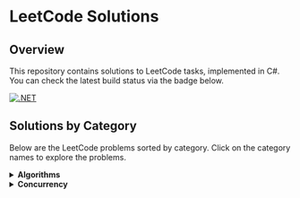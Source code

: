 # LeetCode Solutions

## Overview
This repository contains solutions to LeetCode tasks, implemented in C#. You can check the latest build status via the badge below.

[![.NET](https://github.com/eremeeveugene/leetcode/actions/workflows/dotnet.yml/badge.svg)](https://github.com/eremeeveugene/leetcode)

## Solutions by Category

Below are the LeetCode problems sorted by category. Click on the category names to explore the problems.

<details>
  <summary><strong>Algorithms</strong></summary>
  <p>

  - [2. Add Two Numbers](https://leetcode.com/problems/add-two-numbers/description/)
  - [3. Longest Substring Without Repeating Characters](https://leetcode.com/problems/longest-substring-without-repeating-characters/description/)
  - [9. Palindrome Number](https://leetcode.com/problems/palindrome-number/description/)
  - [13. Roman to Integer](https://leetcode.com/problems/roman-to-integer/description/)
  - [14. Longest Common Prefix](https://leetcode.com/problems/longest-common-prefix/description/)
  - [19. Remove Nth Node From End of List](https://leetcode.com/problems/remove-nth-node-from-end-of-list/description/)
  - [21. Merge Two Sorted Lists](https://leetcode.com/problems/merge-two-sorted-lists/description/)
  - [26. Remove Duplicates from Sorted Array](https://leetcode.com/problems/remove-duplicates-from-sorted-array/description/)
  - [27. Remove Element](https://leetcode.com/problems/remove-element/description/)
  - [28. Find the Index of the First Occurrence in a String](https://leetcode.com/problems/find-the-index-of-the-first-occurrence-in-a-string/description/)
  - [35. Search Insert Position](https://leetcode.com/problems/search-insert-position/description/)
  - [41. First Missing Positive](https://leetcode.com/problems/first-missing-positive/description/)
  - [57. Insert Interval](https://leetcode.com/problems/insert-interval/description/)
  - [58. Length of Last Word](https://leetcode.com/problems/length-of-last-word/description/)
  - [66. Plus One](https://leetcode.com/problems/plus-one/description/)
  - [67. Add Binary](https://leetcode.com/problems/add-binary/description/)
  - [70. Climbing Stairs](https://leetcode.com/problems/climbing-stairs/description/)
  - [83. Remove Duplicates from Sorted List](https://leetcode.com/problems/remove-duplicates-from-sorted-list/description/)
  - [85. Maximal Rectangle](https://leetcode.com/problems/maximal-rectangle/description/)
  - [88. Merge Sorted Array](https://leetcode.com/problems/merge-sorted-array/description/)
  - [94. Binary Tree Inorder Traversal](https://leetcode.com/problems/binary-tree-inorder-traversal/description/)
  - [100. Same Tree](https://leetcode.com/problems/same-tree/description/)
  - [104. Maximum Depth of Binary Tree](https://leetcode.com/problems/maximum-depth-of-binary-tree/description/)
  - [110. Balanced Binary Tree](https://leetcode.com/problems/balanced-binary-tree/description/)
  - [112. Path Sum](https://leetcode.com/problems/path-sum/description/)
  - [113. Path Sum II](https://leetcode.com/problems/path-sum-ii/description/)
  - [118. Pascal's Triangle](https://leetcode.com/problems/pascals-triangle/description/)
  - [119. Pascal's Triangle II](https://leetcode.com/problems/pascals-triangle-ii/description/)
  - [121. Best Time to Buy and Sell Stock](https://leetcode.com/problems/best-time-to-buy-and-sell-stock/description/)
  - [136. Single Number](https://leetcode.com/problems/single-number/description/)
  - [141. Linked List Cycle](https://leetcode.com/problems/linked-list-cycle/description/)
  - [143. Reorder List](https://leetcode.com/problems/reorder-list/description/)
  - [169. Majority Element](https://leetcode.com/problems/majority-element/description/)
  - [200. Number of Islands](https://leetcode.com/problems/number-of-islands/description/)
  - [202. Happy Number](https://leetcode.com/problems/happy-number/description/)
  - [205. Isomorphic Strings](https://leetcode.com/problems/isomorphic-strings/description/)
  - [206. Reverse Linked List](https://leetcode.com/problems/reverse-linked-list/description/)
  - [217. Contains Duplicate](https://leetcode.com/problems/contains-duplicate/description/)
  - [219. Contains Duplicate II](https://leetcode.com/problems/contains-duplicate-ii/description/)
  - [220. Contains Duplicate III](https://leetcode.com/problems/contains-duplicate-iii/description/)
  - [234. Palindrome Linked List](https://leetcode.com/problems/palindrome-linked-list/description/)
  - [257. Binary Tree Paths](https://leetcode.com/problems/binary-tree-paths/description/)
  - [258. Add Digits](https://leetcode.com/problems/add-digits/description/)
  - [268. Missing Number](https://leetcode.com/problems/missing-number/description/)
  - [279. Perfect Squares](https://leetcode.com/problems/perfect-squares/description/)
  - [287. Find the Duplicate Number](https://leetcode.com/problems/find-the-duplicate-number/description/)
  - [338. Counting Bits](https://leetcode.com/problems/counting-bits/description/)
  - [344. Reverse String](https://leetcode.com/problems/reverse-string/description/)
  - [349. Intersection of Two Arrays](https://leetcode.com/problems/intersection-of-two-arrays/description/)
  - [392. Is Subsequence](https://leetcode.com/problems/is-subsequence/description/)
  - [402. Remove K Digits](https://leetcode.com/problems/remove-k-digits/description/)
  - [415. Add Strings](https://leetcode.com/problems/add-strings/description/)
  - [442. Find All Duplicates in an Array](https://leetcode.com/problems/find-all-duplicates-in-an-array/description/)
  - [452. Minimum Number of Arrows to Burst Balloons](https://leetcode.com/problems/minimum-number-of-arrows-to-burst-balloons/description/)
  - [459. Repeated Substring Pattern](https://leetcode.com/problems/repeated-substring-pattern/description/)
  - [463. Island Perimeter](https://leetcode.com/problems/island-perimeter/description/)
  - [509. Fibonacci Number](https://leetcode.com/problems/fibonacci-number/description/)
  - [513. Find Bottom Left Tree Value](https://leetcode.com/problems/find-bottom-left-tree-value/description/)
  - [525. Contiguous Array](https://leetcode.com/problems/contiguous-array/description/)
  - [541. Reverse String II](https://leetcode.com/problems/reverse-string-ii/description/)
  - [543. Diameter of Binary Tree](https://leetcode.com/problems/diameter-of-binary-tree/description/)
  - [557. Reverse Words in a String III](https://leetcode.com/problems/reverse-words-in-a-string-iii/description/)
  - [561. Array Partition](https://leetcode.com/problems/array-partition/description/)
  - [623. Add One Row to Tree](https://leetcode.com/problems/add-one-row-to-tree/description/)
  - [643. Maximum Average Subarray I](https://leetcode.com/problems/maximum-average-subarray-i/description/)
  - [724. Find Pivot Index](https://leetcode.com/problems/find-pivot-index/description/)
  - [733. Flood Fill](https://leetcode.com/problems/flood-fill/description/)
  - [746. Min Cost Climbing Stairs](https://leetcode.com/problems/min-cost-climbing-stairs/description/)
  - [771. Jewels and Stones](https://leetcode.com/problems/jewels-and-stones/description/)
  - [787. Cheapest Flights Within K Stops](https://leetcode.com/problems/cheapest-flights-within-k-stops/description/)
  - [791. Custom Sort String](https://leetcode.com/problems/custom-sort-string/description/)
  - [930. Binary Subarrays With Sum](https://leetcode.com/problems/binary-subarrays-with-sum/description/)
  - [948. Bag of Tokens](https://leetcode.com/problems/bag-of-tokens/description/)
  - [950. Reveal Cards In Increasing Order](https://leetcode.com/problems/reveal-cards-in-increasing-order/description/)
  - [989. Add to Array-Form of Integer](https://leetcode.com/problems/add-to-array-form-of-integer/description/)
  - [997. Find the Town Judge](https://leetcode.com/problems/find-the-town-judge/description/)
  - [1013. Partition Array Into Three Parts With Equal Sum](https://leetcode.com/problems/partition-array-into-three-parts-with-equal-sum/description/)
  - [1025. Divisor Game](https://leetcode.com/problems/divisor-game/description/)
  - [1108. Defanging an IP Address](https://leetcode.com/problems/defanging-an-ip-address/description/)
  - [1137. N-th Tribonacci Number](https://leetcode.com/problems/n-th-tribonacci-number/description/)
  - [1171. Remove Zero Sum Consecutive Nodes from Linked List](https://leetcode.com/problems/remove-zero-sum-consecutive-nodes-from-linked-list/description/)
  - [1249. Minimum Remove to Make Valid Parentheses](https://leetcode.com/problems/minimum-remove-to-make-valid-parentheses/description/)
  - [1323. Maximum 69 Number](https://leetcode.com/problems/maximum-69-number/description/)
  - [1342. Number of Steps to Reduce a Number to Zero](https://leetcode.com/problems/number-of-steps-to-reduce-a-number-to-zero/description/)
  - [1365. How Many Numbers Are Smaller Than the Current Number](https://leetcode.com/problems/how-many-numbers-are-smaller-than-the-current-number/description/)
  - [1442. Count Triplets That Can Form Two Arrays of Equal XOR](https://leetcode.com/problems/count-triplets-that-can-form-two-arrays-of-equal-xor/description/)
  - [1470. Shuffle the Array](https://leetcode.com/problems/shuffle-the-array/description/)
  - [1480. Running Sum of 1d Array](https://leetcode.com/problems/running-sum-of-1d-array/description/)
  - [1512. Number of Good Pairs](https://leetcode.com/problems/number-of-good-pairs/description/)
  - [1528. Shuffle String](https://leetcode.com/problems/shuffle-string/description/)
  - [1544. Make The String Great](https://leetcode.com/problems/make-the-string-great/description/)
  - [1609. Even Odd Tree](https://leetcode.com/problems/even-odd-tree/description/)
  - [1614. Maximum Nesting Depth of the Parentheses](https://leetcode.com/problems/maximum-nesting-depth-of-the-parentheses/description/)
  - [1630. Arithmetic Subarrays](https://leetcode.com/problems/arithmetic-subarrays/description/)
  - [1662. Check If Two String Arrays are Equivalent](https://leetcode.com/problems/check-if-two-string-arrays-are-equivalent/description/)
  - [1672. Richest Customer Wealth](https://leetcode.com/problems/richest-customer-wealth/description/)
  - [1678. Goal Parser Interpretation](https://leetcode.com/problems/goal-parser-interpretation/description/)
  - [1688. Count of Matches in Tournament](https://leetcode.com/problems/count-of-matches-in-tournament/description/)
  - [1700. Number of Students Unable to Eat Lunch](https://leetcode.com/problems/number-of-students-unable-to-eat-lunch/description/)
  - [1716. Calculate Money in Leetcode Bank](https://leetcode.com/problems/calculate-money-in-leetcode-bank/description/)
  - [1720. Decode XORed Array](https://leetcode.com/problems/decode-xored-array/description/)
  - [1750. Minimum Length of String After Deleting Similar Ends](https://leetcode.com/problems/minimum-length-of-string-after-deleting-similar-ends/description/)
  - [1832. Check if the Sentence Is Pangram](https://leetcode.com/problems/check-if-the-sentence-is-pangram/description/)
  - [1920. Build Array from Permutation](https://leetcode.com/problems/build-array-from-permutation/description/)
  - [1929. Concatenation of Array](https://leetcode.com/problems/concatenation-of-array/description/)
  - [1971. Find if Path Exists in Graph](https://leetcode.com/problems/find-if-path-exists-in-graph/description/)
  - [1991. Find the Middle Index in Array](https://leetcode.com/problems/find-the-middle-index-in-array/description/)
  - [1992. Find All Groups of Farmland](https://leetcode.com/problems/find-all-groups-of-farmland/description/)
  - [2011. Final Value of Variable After Performing Operations](https://leetcode.com/problems/final-value-of-variable-after-performing-operations/description/)
  - [2114. Maximum Number of Words Found in Sentences](https://leetcode.com/problems/maximum-number-of-words-found-in-sentences/description/)
  - [2160. Minimum Sum of Four Digit Number After Splitting Digits](https://leetcode.com/problems/minimum-sum-of-four-digit-number-after-splitting-digits/description/)
  - [2235. Add Two Integers](https://leetcode.com/problems/add-two-integers/description/)
  - [2433. Find The Original Array of Prefix Xor](https://leetcode.com/problems/find-the-original-array-of-prefix-xor/description/)
  - [2444. Count Subarrays With Fixed Bounds](https://leetcode.com/problems/count-subarrays-with-fixed-bounds/description/)
  - [2469. Convert the Temperature](https://leetcode.com/problems/convert-the-temperature/description/)
  - [2485. Find the Pivot Integer](https://leetcode.com/problems/find-the-pivot-integer/description/)
  - [2520. Count the Digits That Divide a Number](https://leetcode.com/problems/count-the-digits-that-divide-a-number/description/)
  - [2535. Difference Between Element Sum and Digit Sum of an Array](https://leetcode.com/problems/difference-between-element-sum-and-digit-sum-of-an-array/description/)
  - [2540. Minimum Common Value](https://leetcode.com/problems/minimum-common-value/description/)
  - [2591. Distribute Money to Maximum Children](https://leetcode.com/problems/distribute-money-to-maximum-children/description/)
  - [2651. Calculate Delayed Arrival Time](https://leetcode.com/problems/calculate-delayed-arrival-time/description/)
  - [2706. Buy Two Chocolates](https://leetcode.com/problems/buy-two-chocolates/description/)
  - [2733. Neither Minimum nor Maximum](https://leetcode.com/problems/neither-minimum-nor-maximum/description/)
  - [2769. Find the Maximum Achievable Number](https://leetcode.com/problems/find-the-maximum-achievable-number/description/)
  - [2824. Count Pairs Whose Sum is Less than Target](https://leetcode.com/problems/count-pairs-whose-sum-is-less-than-target/description/)
  - [2864. Maximum Odd Binary Number](https://leetcode.com/problems/maximum-odd-binary-number/description/)
  - [2894. Divisible and Non-divisible Sums Difference](https://leetcode.com/problems/divisible-and-non-divisible-sums-difference/description/)
  - [2942. Find Words Containing Character](https://leetcode.com/problems/find-words-containing-character/description/)
  - [2958. Length of Longest Subarray With at Most K Frequency](https://leetcode.com/problems/length-of-longest-subarray-with-at-most-k-frequency/description/)
  - [2962. Count Subarrays Where Max Element Appears at Least K Times](https://leetcode.com/problems/count-subarrays-where-max-element-appears-at-least-k-times/description/)
  - [2974. Minimum Number Game](https://leetcode.com/problems/minimum-number-game/description/)
  - [3005. Count Elements With Maximum Frequency](https://leetcode.com/problems/count-elements-with-maximum-frequency/description/)

  </p>
</details>

<details>
  <summary><strong>Concurrency</strong></summary>
  <p>

  - More problems coming soon!

  </p>
</details>
